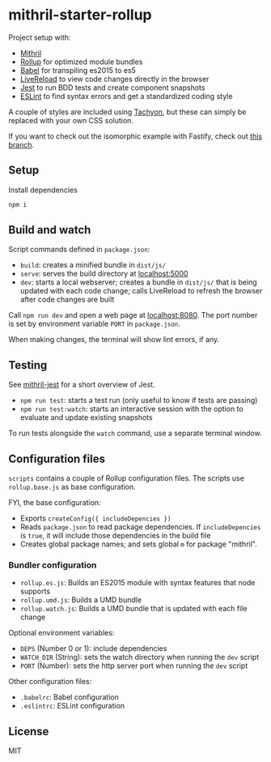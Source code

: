 # mithril-starter-rollup

Project setup with:
* [Mithril](http://mithril.js.org)
* [Rollup](http://rollupjs.org) for optimized module bundles
* [Babel](http://babeljs.io) for transpiling es2015 to es5
* [LiveReload](https://github.com/livereload/livereload-js) to view code changes directly in the browser
* [Jest](https://facebook.github.io/jest) to run BDD tests and create component snapshots
* [ESLint](http://eslint.org) to find syntax errors and get a standardized coding style

A couple of styles are included using [Tachyon](http://tachyons.io), but these can simply be replaced with your own CSS solution.

If you want to check out the isomorphic example with Fastify, check out [this branch](https://git.inc.sh/NetOperatorWibby/mithril-starter/src/branch/isomorphic).



## Setup

Install dependencies
```bash
npm i
```



## Build and watch

Script commands defined in `package.json`:

* `build`: creates a minified bundle in `dist/js/`
* `serve`: serves the build directory at [localhost:5000](http://localhost:5000)
* `dev`: starts a local webserver; creates a bundle in `dist/js/` that is being updated with each code change; calls LiveReload to refresh the browser after code changes are built

Call `npm run dev` and open a web page at [localhost:8080](http://localhost:8080). The port number is set by environment variable `PORT` in `package.json`.

When making changes, the terminal will show lint errors, if any.



## Testing

See [mithril-jest](https://github.com/ArthurClemens/mithril-jest) for a short overview of Jest.

* `npm run test`: starts a test run (only useful to know if tests are passing)
* `npm run test:watch`: starts an interactive session with the option to evaluate and update existing snapshots

To run tests alongside the `watch` command, use a separate terminal window.



## Configuration files

`scripts` contains a couple of Rollup configuration files. The scripts use `rollup.base.js` as base configuration.

FYI, the base configuration:
* Exports `createConfig({ includeDepencies })`
* Reads `package.json` to read package dependencies. If `includeDepencies` is `true`, it will include those dependencies in the build file
* Creates global package names; and sets global `m` for package "mithril".


### Bundler configuration

* `rollup.es.js`: Builds an ES2015 module with syntax features that node supports
* `rollup.umd.js`: Builds a UMD bundle
* `rollup.watch.js`: Builds a UMD bundle that is updated with each file change

Optional environment variables:

* `DEPS` (Number 0 or 1): include dependencies
* `WATCH_DIR` (String): sets the watch directory when running the `dev` script
* `PORT` (Number): sets the http server port when running the `dev` script


Other configuration files:
* `.babelrc`: Babel configuration
* `.eslintrc`: ESLint configuration


## License

MIT
